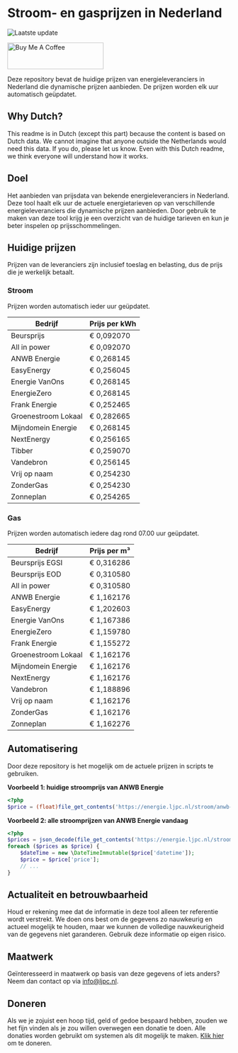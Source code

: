 # Stroom- en gasprijzen in Nederland

![Laatste update](https://img.shields.io/badge/laatste%20update-2025--07--27%2003%3A00%20CET-brightgreen)

<a href="https://www.buymeacoffee.com/Lars-" target="_blank"><img src="https://cdn.buymeacoffee.com/buttons/v2/default-orange.png" alt="Buy Me A Coffee" height="60" style="height: 60px !important;width: 217px !important;" ></a>

Deze repository bevat de huidige prijzen van energieleveranciers in Nederland die dynamische prijzen aanbieden. De prijzen worden elk uur automatisch geüpdatet.

## Why Dutch?

This readme is in Dutch (except this part) because the content is based on Dutch data. We cannot imagine that anyone outside the Netherlands would need this data. If you do, please let us know. Even with this Dutch readme, we think
everyone will understand how it works.

## Doel

Het aanbieden van prijsdata van bekende energieleveranciers in Nederland. Deze tool haalt elk uur de actuele energietarieven op van verschillende energieleveranciers die dynamische prijzen aanbieden. Door gebruik te maken van deze tool
krijg je een overzicht van de huidige tarieven en kun je beter inspelen op prijsschommelingen.

## Huidige prijzen

Prijzen van de leveranciers zijn inclusief toeslag en belasting, dus de prijs die je werkelijk betaalt.

### Stroom

Prijzen worden automatisch ieder uur geüpdatet.

 Bedrijf | Prijs per kWh 
---------|---------------
Beursprijs | € 0,092070
All in power | € 0,092070
ANWB Energie | € 0,268145
EasyEnergy | € 0,256045
Energie VanOns | € 0,268145
EnergieZero | € 0,268145
Frank Energie | € 0,252465
Groenestroom Lokaal | € 0,282665
Mijndomein Energie | € 0,268145
NextEnergy | € 0,256165
Tibber | € 0,259070
Vandebron | € 0,256145
Vrij op naam | € 0,254230
ZonderGas | € 0,254230
Zonneplan | € 0,254265


### Gas

Prijzen worden automatisch iedere dag rond 07.00 uur geüpdatet.

 Bedrijf | Prijs per m³ 
---------|--------------
Beursprijs EGSI | € 0,316286
Beursprijs EOD | € 0,310580
All in power | € 0,310580
ANWB Energie | € 1,162176
EasyEnergy | € 1,202603
Energie VanOns | € 1,167386
EnergieZero | € 1,159780
Frank Energie | € 1,155272
Groenestroom Lokaal | € 1,162176
Mijndomein Energie | € 1,162176
NextEnergy | € 1,162176
Vandebron | € 1,188896
Vrij op naam | € 1,162176
ZonderGas | € 1,162176
Zonneplan | € 1,162276


## Automatisering

Door deze repository is het mogelijk om de actuele prijzen in scripts te gebruiken.

**Voorbeeld 1: huidige stroomprijs van ANWB Energie**

```php
<?php
$price = (float)file_get_contents('https://energie.ljpc.nl/stroom/anwb-energie-nu.txt');

```

**Voorbeeld 2: alle stroomprijzen van ANWB Energie vandaag**

```php
<?php
$prices = json_decode(file_get_contents('https://energie.ljpc.nl/stroom/all-in-power-vandaag.json'),true);
foreach ($prices as $price) {
    $dateTime = new \DateTimeImmutable($price['datetime']);
    $price = $price['price'];
    // ...
}
```

## Actualiteit en betrouwbaarheid

Houd er rekening mee dat de informatie in deze tool alleen ter referentie wordt verstrekt. We doen ons best om de gegevens zo nauwkeurig en actueel mogelijk te houden, maar we kunnen de volledige nauwkeurigheid van de gegevens niet
garanderen. Gebruik deze informatie op eigen risico.

## Maatwerk

Geïnteresseerd in maatwerk op basis van deze gegevens of iets anders? Neem dan contact op
via [info@ljpc.nl](mailto:info@ljpc.nl?subject=Energie%20prijzen).

## Doneren

Als we je zojuist een hoop tijd, geld of gedoe bespaard hebben, zouden we het fijn vinden als je zou willen overwegen een
donatie te doen. Alle donaties worden gebruikt om systemen als dit mogelijk te
maken. [Klik hier](https://www.buymeacoffee.com/Lars-) om te doneren.
